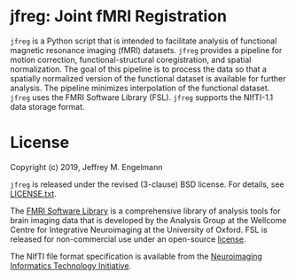 # jfreg: Joint fMRI Registration

`jfreg` is a Python script that is intended to facilitate analysis of
functional magnetic resonance imaging (fMRI) datasets. `jfreg` provides a
pipeline for motion correction, functional-structural coregistration, and
spatial normalization. The goal of this pipeline is to process the data so that
a spatially normalized version of the functional dataset is available for
further analysis. The pipeline minimizes interpolation of the functional
dataset. `jfreg` uses the FMRI Software Library (FSL). `jfreg` supports the
NIfTI-1.1 data storage format.

# License

Copyright (c) 2019, Jeffrey M. Engelmann

`jfreg` is released under the revised (3-clause) BSD license.
For details, see [LICENSE.txt](LICENSE.txt).

The [FMRI Software Library](https://fsl.fmrib.ox.ac.uk/fsl/fslwiki) is a
comprehensive library of analysis tools for brain imaging data that is
developed by the Analysis Group at the Wellcome Centre for Integrative
Neuroimaging at the University of Oxford. FSL is released for non-commercial
use under an open-source
[license](https://fsl.fmrib.ox.ac.uk/fsl/fslwiki/Licence).

The NIfTI file format specification is available from the
[Neuroimaging Informatics Technology Initiative](https://nifti.nimh.nih.gov).
